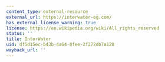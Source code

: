 ```yaml
---
content_type: external-resource
external_url: https://interwater-eg.com/
has_external_license_warning: true
license: https://en.wikipedia.org/wiki/All_rights_reserved
status: ''
title: InterWater
uid: df5d15ec-b43b-4a64-8fee-2f272db7a128
wayback_url: ''
---
```

